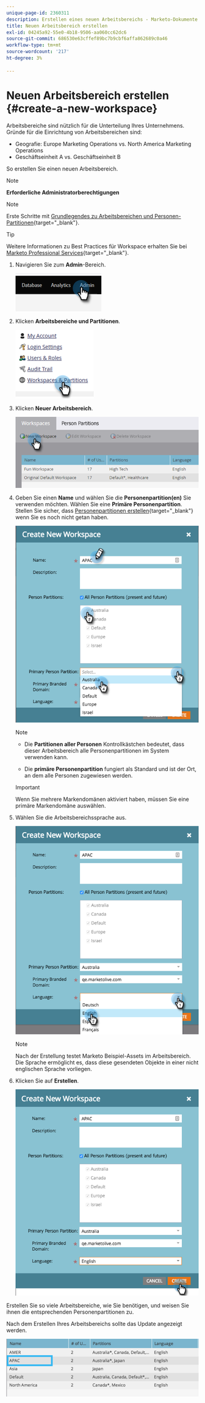 ```yaml
---
unique-page-id: 2360311
description: Erstellen eines neuen Arbeitsbereichs - Marketo-Dokumente - Produktdokumentation
title: Neuen Arbeitsbereich erstellen
exl-id: 04245a92-55e0-4b18-9506-aa060cc62dc6
source-git-commit: 686530e63cffef89bc7b9cbf6affa862689c0a46
workflow-type: tm+mt
source-wordcount: '217'
ht-degree: 3%

---
```


# Neuen Arbeitsbereich erstellen {#create-a-new-workspace}

Arbeitsbereiche sind nützlich für die Unterteilung Ihres Unternehmens. Gründe für die Einrichtung von Arbeitsbereichen sind:

* Geografie: Europe Marketing Operations vs. North America Marketing Operations
* Geschäftseinheit A vs. Geschäftseinheit B

So erstellen Sie einen neuen Arbeitsbereich.

>[!NOTE]
>
>**Erforderliche Administratorberechtigungen**

>[!NOTE]
>
>Erste Schritte mit [Grundlegendes zu Arbeitsbereichen und Personen-Partitionen](/help/marketo/product-docs/administration/workspaces-and-person-partitions/understanding-workspaces-and-person-partitions.md){target="_blank"}.

>[!TIP]
>
>Weitere Informationen zu Best Practices für Workspace erhalten Sie bei [Marketo Professional Services](https://business.adobe.com/products/marketo/services-support.html){target="_blank"}.

1. Navigieren Sie zum **Admin**-Bereich.

   ![](assets/create-a-new-workspace-1.png)

1. Klicken **Arbeitsbereiche und Partitionen**.

   ![](assets/create-a-new-workspace-2.png)

1. Klicken **Neuer Arbeitsbereich**.

   ![](assets/create-a-new-workspace-3.png)

1. Geben Sie einen **Name** und wählen Sie die **Personenpartition(en)** Sie verwenden möchten. Wählen Sie eine **Primäre Personenpartition**. Stellen Sie sicher, dass [Personenpartitionen erstellen](/help/marketo/product-docs/administration/workspaces-and-person-partitions/create-a-person-partition.md){target="_blank"} wenn Sie es noch nicht getan haben.

   ![](assets/create-a-new-workspace-4.png)

   >[!NOTE]
   >
   >* Die **Partitionen aller Personen** Kontrollkästchen bedeutet, dass dieser Arbeitsbereich alle Personenpartitionen im System verwenden kann.
   >
   >* Die **primäre Personenpartition** fungiert als Standard und ist der Ort, an dem alle Personen zugewiesen werden.


   >[!IMPORTANT]
   >
   >Wenn Sie mehrere Markendomänen aktiviert haben, müssen Sie eine primäre Markendomäne auswählen.

1. Wählen Sie die Arbeitsbereichssprache aus.

   ![](assets/create-a-new-workspace-5.png)

   >[!NOTE]
   >
   >Nach der Erstellung testet Marketo Beispiel-Assets im Arbeitsbereich. Die Sprache ermöglicht es, dass diese gesendeten Objekte in einer nicht englischen Sprache vorliegen.

1. Klicken Sie auf **Erstellen**.

   ![](assets/create-a-new-workspace-6.png)

Erstellen Sie so viele Arbeitsbereiche, wie Sie benötigen, und weisen Sie ihnen die entsprechenden Personenpartitionen zu.

Nach dem Erstellen Ihres Arbeitsbereichs sollte das Update angezeigt werden.

![](assets/create-a-new-workspace-7.png)
